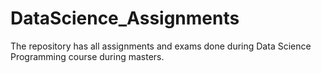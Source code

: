 # DataScience_Assignments

The repository has all assignments and exams done during Data Science Programming course during masters.
